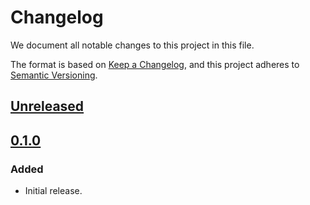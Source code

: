 # Changelog

We document all notable changes to this project in this file.

The format is based on [Keep a Changelog](https://keepachangelog.com/en/1.0.0/),
and this project adheres to [Semantic Versioning](https://semver.org/spec/v2.0.0.html).

## [Unreleased]

## [0.1.0]

### Added

* Initial release.

[Unreleased]: https://github.com/puppetlabs/relay-sdk-go/compare/v0.1.0...HEAD
[0.1.0]: https://github.com/puppetlabs/relay-sdk-go/compare/775de66c45128d999013fa1143398e98dbd071c7...v0.1.0
